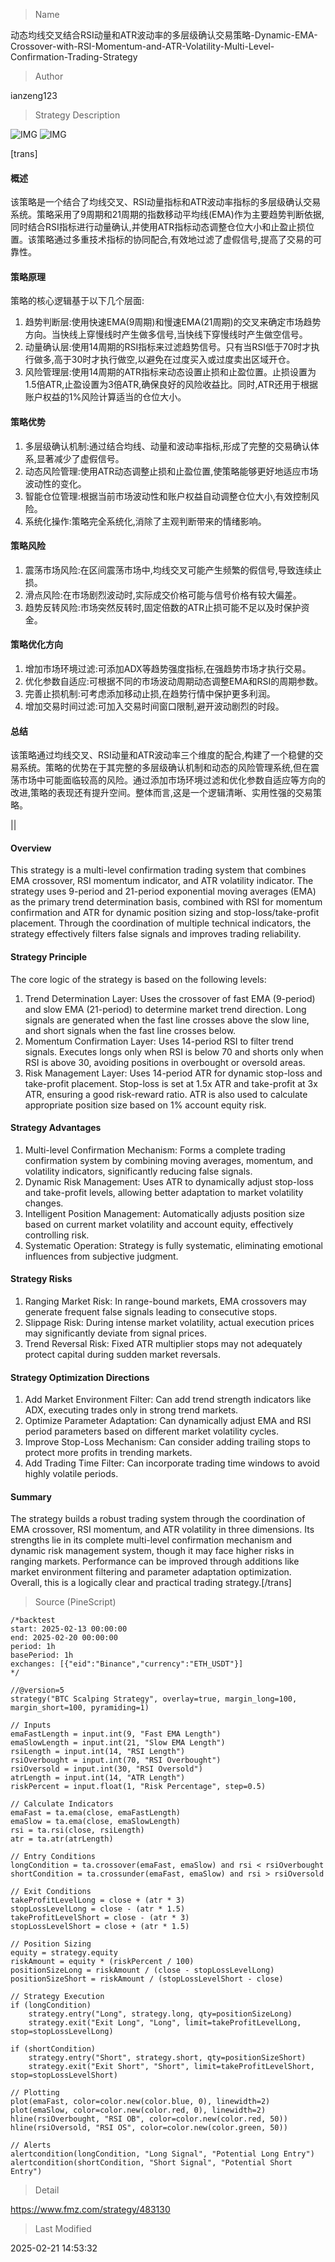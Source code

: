 
> Name

动态均线交叉结合RSI动量和ATR波动率的多层级确认交易策略-Dynamic-EMA-Crossover-with-RSI-Momentum-and-ATR-Volatility-Multi-Level-Confirmation-Trading-Strategy

> Author

ianzeng123

> Strategy Description

![IMG](https://www.fmz.com/upload/asset/2d84b63658d938e19fb32.png)
![IMG](https://www.fmz.com/upload/asset/2d8fe6b399fa061472ddd.png)




[trans]
#### 概述
该策略是一个结合了均线交叉、RSI动量指标和ATR波动率指标的多层级确认交易系统。策略采用了9周期和21周期的指数移动平均线(EMA)作为主要趋势判断依据,同时结合RSI指标进行动量确认,并使用ATR指标动态调整仓位大小和止盈止损位置。该策略通过多重技术指标的协同配合,有效地过滤了虚假信号,提高了交易的可靠性。

#### 策略原理
策略的核心逻辑基于以下几个层面:
1. 趋势判断层:使用快速EMA(9周期)和慢速EMA(21周期)的交叉来确定市场趋势方向。当快线上穿慢线时产生做多信号,当快线下穿慢线时产生做空信号。
2. 动量确认层:使用14周期的RSI指标来过滤趋势信号。只有当RSI低于70时才执行做多,高于30时才执行做空,以避免在过度买入或过度卖出区域开仓。
3. 风险管理层:使用14周期的ATR指标来动态设置止损和止盈位置。止损设置为1.5倍ATR,止盈设置为3倍ATR,确保良好的风险收益比。同时,ATR还用于根据账户权益的1%风险计算适当的仓位大小。

#### 策略优势
1. 多层级确认机制:通过结合均线、动量和波动率指标,形成了完整的交易确认体系,显著减少了虚假信号。
2. 动态风险管理:使用ATR动态调整止损和止盈位置,使策略能够更好地适应市场波动性的变化。
3. 智能仓位管理:根据当前市场波动性和账户权益自动调整仓位大小,有效控制风险。
4. 系统化操作:策略完全系统化,消除了主观判断带来的情绪影响。

#### 策略风险
1. 震荡市场风险:在区间震荡市场中,均线交叉可能产生频繁的假信号,导致连续止损。
2. 滑点风险:在市场剧烈波动时,实际成交价格可能与信号价格有较大偏差。
3. 趋势反转风险:市场突然反转时,固定倍数的ATR止损可能不足以及时保护资金。

#### 策略优化方向
1. 增加市场环境过滤:可添加ADX等趋势强度指标,在强趋势市场才执行交易。
2. 优化参数自适应:可根据不同的市场波动周期动态调整EMA和RSI的周期参数。
3. 完善止损机制:可考虑添加移动止损,在趋势行情中保护更多利润。
4. 增加交易时间过滤:可加入交易时间窗口限制,避开波动剧烈的时段。

#### 总结
该策略通过均线交叉、RSI动量和ATR波动率三个维度的配合,构建了一个稳健的交易系统。策略的优势在于其完整的多层级确认机制和动态的风险管理系统,但在震荡市场中可能面临较高的风险。通过添加市场环境过滤和优化参数自适应等方向的改进,策略的表现还有提升空间。整体而言,这是一个逻辑清晰、实用性强的交易策略。

||

#### Overview
This strategy is a multi-level confirmation trading system that combines EMA crossover, RSI momentum indicator, and ATR volatility indicator. The strategy uses 9-period and 21-period exponential moving averages (EMA) as the primary trend determination basis, combined with RSI for momentum confirmation and ATR for dynamic position sizing and stop-loss/take-profit placement. Through the coordination of multiple technical indicators, the strategy effectively filters false signals and improves trading reliability.

#### Strategy Principle
The core logic of the strategy is based on the following levels:
1. Trend Determination Layer: Uses the crossover of fast EMA (9-period) and slow EMA (21-period) to determine market trend direction. Long signals are generated when the fast line crosses above the slow line, and short signals when the fast line crosses below.
2. Momentum Confirmation Layer: Uses 14-period RSI to filter trend signals. Executes longs only when RSI is below 70 and shorts only when RSI is above 30, avoiding positions in overbought or oversold areas.
3. Risk Management Layer: Uses 14-period ATR for dynamic stop-loss and take-profit placement. Stop-loss is set at 1.5x ATR and take-profit at 3x ATR, ensuring a good risk-reward ratio. ATR is also used to calculate appropriate position size based on 1% account equity risk.

#### Strategy Advantages
1. Multi-level Confirmation Mechanism: Forms a complete trading confirmation system by combining moving averages, momentum, and volatility indicators, significantly reducing false signals.
2. Dynamic Risk Management: Uses ATR to dynamically adjust stop-loss and take-profit levels, allowing better adaptation to market volatility changes.
3. Intelligent Position Management: Automatically adjusts position size based on current market volatility and account equity, effectively controlling risk.
4. Systematic Operation: Strategy is fully systematic, eliminating emotional influences from subjective judgment.

#### Strategy Risks
1. Ranging Market Risk: In range-bound markets, EMA crossovers may generate frequent false signals leading to consecutive stops.
2. Slippage Risk: During intense market volatility, actual execution prices may significantly deviate from signal prices.
3. Trend Reversal Risk: Fixed ATR multiplier stops may not adequately protect capital during sudden market reversals.

#### Strategy Optimization Directions
1. Add Market Environment Filter: Can add trend strength indicators like ADX, executing trades only in strong trend markets.
2. Optimize Parameter Adaptation: Can dynamically adjust EMA and RSI period parameters based on different market volatility cycles.
3. Improve Stop-Loss Mechanism: Can consider adding trailing stops to protect more profits in trending markets.
4. Add Trading Time Filter: Can incorporate trading time windows to avoid highly volatile periods.

#### Summary
The strategy builds a robust trading system through the coordination of EMA crossover, RSI momentum, and ATR volatility in three dimensions. Its strengths lie in its complete multi-level confirmation mechanism and dynamic risk management system, though it may face higher risks in ranging markets. Performance can be improved through additions like market environment filtering and parameter adaptation optimization. Overall, this is a logically clear and practical trading strategy.[/trans]



> Source (PineScript)

``` pinescript
/*backtest
start: 2025-02-13 00:00:00
end: 2025-02-20 00:00:00
period: 1h
basePeriod: 1h
exchanges: [{"eid":"Binance","currency":"ETH_USDT"}]
*/

//@version=5
strategy("BTC Scalping Strategy", overlay=true, margin_long=100, margin_short=100, pyramiding=1)

// Inputs
emaFastLength = input.int(9, "Fast EMA Length")
emaSlowLength = input.int(21, "Slow EMA Length")
rsiLength = input.int(14, "RSI Length")
rsiOverbought = input.int(70, "RSI Overbought")
rsiOversold = input.int(30, "RSI Oversold")
atrLength = input.int(14, "ATR Length")
riskPercent = input.float(1, "Risk Percentage", step=0.5)

// Calculate Indicators
emaFast = ta.ema(close, emaFastLength)
emaSlow = ta.ema(close, emaSlowLength)
rsi = ta.rsi(close, rsiLength)
atr = ta.atr(atrLength)

// Entry Conditions
longCondition = ta.crossover(emaFast, emaSlow) and rsi < rsiOverbought
shortCondition = ta.crossunder(emaFast, emaSlow) and rsi > rsiOversold

// Exit Conditions
takeProfitLevelLong = close + (atr * 3)
stopLossLevelLong = close - (atr * 1.5)
takeProfitLevelShort = close - (atr * 3)
stopLossLevelShort = close + (atr * 1.5)

// Position Sizing
equity = strategy.equity
riskAmount = equity * (riskPercent / 100)
positionSizeLong = riskAmount / (close - stopLossLevelLong)
positionSizeShort = riskAmount / (stopLossLevelShort - close)

// Strategy Execution
if (longCondition)
    strategy.entry("Long", strategy.long, qty=positionSizeLong)
    strategy.exit("Exit Long", "Long", limit=takeProfitLevelLong, stop=stopLossLevelLong)

if (shortCondition)
    strategy.entry("Short", strategy.short, qty=positionSizeShort)
    strategy.exit("Exit Short", "Short", limit=takeProfitLevelShort, stop=stopLossLevelShort)

// Plotting
plot(emaFast, color=color.new(color.blue, 0), linewidth=2)
plot(emaSlow, color=color.new(color.red, 0), linewidth=2)
hline(rsiOverbought, "RSI OB", color=color.new(color.red, 50))
hline(rsiOversold, "RSI OS", color=color.new(color.green, 50))

// Alerts
alertcondition(longCondition, "Long Signal", "Potential Long Entry")
alertcondition(shortCondition, "Short Signal", "Potential Short Entry")
```

> Detail

https://www.fmz.com/strategy/483130

> Last Modified

2025-02-21 14:53:32
